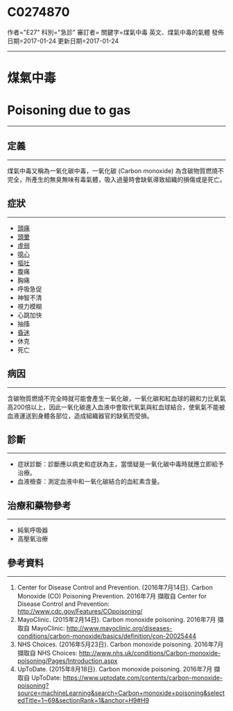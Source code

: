 # C0274870
作者="E27"
科別="急診"
審訂者=
關鍵字=煤氣中毒 英文、煤氣中毒的氣體
發佈日期=2017-01-24
更新日期=2017-01-24

----------
# 煤氣中毒
# Poisoning due to gas
----------
## 定義
----------

煤氣中毒又稱為一氧化碳中毒，一氧化碳 (Carbon monoxide) 為含碳物質燃燒不完全，所產生的無臭無味有毒氣體，吸入過量時會缺氧導致組織的損傷或是死亡。

## 症狀
----------
- [頭痛](C0018681)
- [頭暈](C0012833)
- [虛弱](C3714552)
- [噁心](C0027497)
- [嘔吐](C0042963)
- 腹痛
- 胸痛
- 呼吸急促
- 神智不清
- 視力模糊
- 心跳加快
- 抽搐
- [昏迷](C0009421)
- 休克
- 死亡
## 病因
----------

含碳物質燃燒不完全時就可能會產生一氧化碳，一氧化碳和紅血球的親和力比氧氣高200倍以上，因此一氧化碳進入血液中會取代氧氣與紅血球結合，使氧氣不能被血液運送到身體各部位，造成組織器官的缺氧而受損。

## 診斷
----------
- 症狀診斷：診斷應以病史和症狀為主，當懷疑是一氧化碳中毒時就應立即給予治療。
- 血液檢查：測定血液中和一氧化碳結合的血紅素含量。
## 治療和藥物參考
----------
- 純氧呼吸器
- 高壓氧治療
## 參考資料
----------
1. Center for Disease Control and Prevention. (2016年7月14日). Carbon Monoxide (CO) Poisoning Prevention. 2016年7月 擷取自 Center for Disease Control and Prevention: http://www.cdc.gov/Features/COpoisoning/
2. MayoClinic. (2015年2月14日). Carbon monoxide poisoning. 2016年7月 擷取自 MayoClinic: http://www.mayoclinic.org/diseases-conditions/carbon-monoxide/basics/definition/con-20025444
3. NHS Choices. (2016年5月23日). Carbon monoxide poisoning. 2016年7月 擷取自 NHS Choices: http://www.nhs.uk/conditions/Carbon-monoxide-poisoning/Pages/Introduction.aspx
4. UpToDate. (2015年8月18日). Carbon monoxide poisoning. 2016年7月 擷取自 UpToDate: https://www.uptodate.com/contents/carbon-monoxide-poisoning?source=machineLearning&search=Carbon+monoxide+poisoning&selectedTitle=1~69&sectionRank=1&anchor=H9#H9



